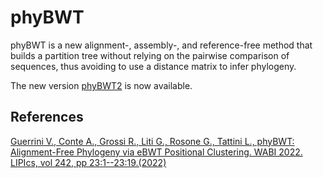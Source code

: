# phyBWT

phyBWT is a new alignment-, assembly-, and reference-free method that builds a partition tree without relying on the pairwise comparison of sequences, thus avoiding to use a distance matrix to infer phylogeny.

The new version [phyBWT2](https://github.com/veronicaguerrini/phyBWT2) is now available.

## References

[Guerrini V., Conte A., Grossi R., Liti G., Rosone G., Tattini L., phyBWT: Alignment-Free Phylogeny via eBWT Positional Clustering. WABI 2022. LIPIcs, vol 242, pp 23:1--23:19.(2022)](https://drops.dagstuhl.de/opus/volltexte/2022/17057)
